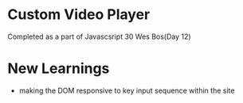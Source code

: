 # Custom Video Player
Completed as a part of Javascsript 30 Wes Bos(Day 12)

# New Learnings
* making the DOM responsive to key input sequence within the site